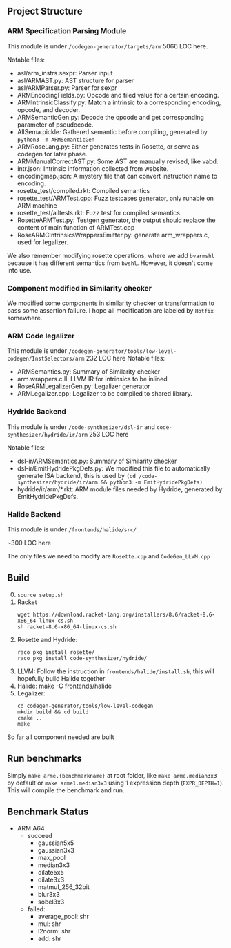 ## Project Structure

### ARM Specification Parsing Module

This module is under `/codegen-generator/targets/arm`
5066 LOC here.

Notable files:

- asl/arm_instrs.sexpr: Parser input
- asl/ARMAST.py: AST structure for parser
- asl/ARMParser.py: Parser for sexpr
- ARMEncodingFields.py: Opcode and filed value for a certain encoding.
- ARMIntrinsicClassify.py: Match a intrinsic to a corresponding encoding, opcode, and decoder.
- ARMSemanticGen.py: Decode the opcode and get corresponding parameter of pseudocode.
- AllSema.pickle: Gathered semantic before compiling, generated by `python3 -m ARMSemanticGen`
- ARMRoseLang.py: Either generates tests in Rosette, or serve as codegen for later phase.
- ARMManualCorrectAST.py: Some AST are manually revised, like vabd.
- intr.json: Intrinsic information collected from website.
- encodingmap.json: A mystery file that can convert instruction name to encoding.
- rosette_test/compiled.rkt: Compiled semantics
- rosette_test/ARMTest.cpp: Fuzz testcases generator, only runable on ARM machine
- rosette_test/alltests.rkt: Fuzz test for compiled semantics
- RosetteARMTest.py: Testgen generator, the output should replace the content of main function of ARMTest.cpp
- RoseARMCIntrinsicsWrappersEmitter.py: generate arm_wrappers.c, used for legalizer.

We also remember modifying rosette operations, where we add `bvarmshl` because it has different semantics from `bvshl`.
However, it doesn't come into use.

### Component modified in Similarity checker

We modified some components in similarity checker or transformation to pass some assertion failure.
I hope all modification are labeled by `Hotfix` somewhere.

### ARM Code legalizer

This module is under `/codegen-generator/tools/low-level-codegen/InstSelectors/arm`
232 LOC here
Notable files:

- ARMSemantics.py: Summary of Similarity checker
- arm.wrappers.c.ll: LLVM IR for intrinsics to be inlined
- RoseARMLegalizerGen.py: Legalizer generator
- ARMLegalizer.cpp: Legalizer to be compiled to shared library.

### Hydride Backend

This module is under `/code-synthesizer/dsl-ir` and `code-synthesizer/hydride/ir/arm`
253 LOC here

Notable files:
- dsl-ir/ARMSemantics.py: Summary of Similarity checker
- dsl-ir/EmitHydridePkgDefs.py: We modified this file to automatically generate ISA backend, this is used by `(cd /code-synthesizer/hydride/ir/arm && python3 -m EmitHydridePkgDefs)`
- hydride/ir/arm/*.rkt: ARM module files needed by Hydride, generated by EmitHydridePkgDefs.


### Halide Backend

This module is under `/frontends/halide/src/`

~300 LOC here

The only files we need to modify are `Rosette.cpp` and `CodeGen_LLVM.cpp`

## Build

0. `source setup.sh`
1. Racket
    ```
    wget https://download.racket-lang.org/installers/8.6/racket-8.6-x86_64-linux-cs.sh
    sh racket-8.6-x86_64-linux-cs.sh
    ```
2. Rosette and Hydride:
    ```
    raco pkg install rosette/
    raco pkg install code-synthesizer/hydride/
    ```
3. LLVM:
    Follow the instruction in `frontends/halide/install.sh`, this will hopefully build Halide together
4. Halide:
    make -C frontends/halide
5. Legalizer:
    ```
    cd codegen-generator/tools/low-level-codegen
    mkdir build && cd build
    cmake ..
    make
    ```
So far all component needed are built

## Run benchmarks

Simply `make arme.{benchmarkname}` at root folder, like `make arme.median3x3` by default or `make arme1.median3x3` using 1 expression depth (`EXPR_DEPTH=1`). This will compile the benchmark and run.
## Benchmark Status

- ARM A64
    - succeed
        - gaussian5x5
        - gaussian3x3
        - max_pool
        - median3x3
        - dilate5x5
        - dilate3x3
        - matmul_256_32bit
        - blur3x3
        - sobel3x3
    - failed:
        - average_pool: shr
        - mul: shr
        - l2norm: shr
        - add: shr


